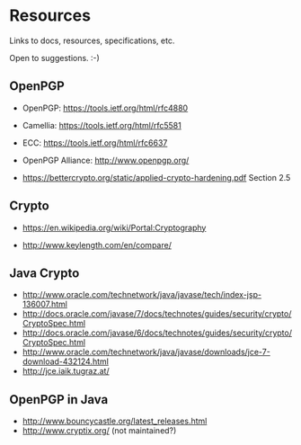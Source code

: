 # Resources

Links to docs, resources, specifications, etc.

Open to suggestions. :-)

## OpenPGP

* OpenPGP: https://tools.ietf.org/html/rfc4880
* Camellia: https://tools.ietf.org/html/rfc5581
* ECC: https://tools.ietf.org/html/rfc6637
* OpenPGP Alliance: http://www.openpgp.org/

* https://bettercrypto.org/static/applied-crypto-hardening.pdf Section 2.5

## Crypto

* https://en.wikipedia.org/wiki/Portal:Cryptography

* http://www.keylength.com/en/compare/

## Java Crypto

* http://www.oracle.com/technetwork/java/javase/tech/index-jsp-136007.html
* http://docs.oracle.com/javase/7/docs/technotes/guides/security/crypto/CryptoSpec.html
* http://docs.oracle.com/javase/6/docs/technotes/guides/security/crypto/CryptoSpec.html
* http://www.oracle.com/technetwork/java/javase/downloads/jce-7-download-432124.html
* http://jce.iaik.tugraz.at/

## OpenPGP in Java

* http://www.bouncycastle.org/latest_releases.html
* http://www.cryptix.org/ (not maintained?)

